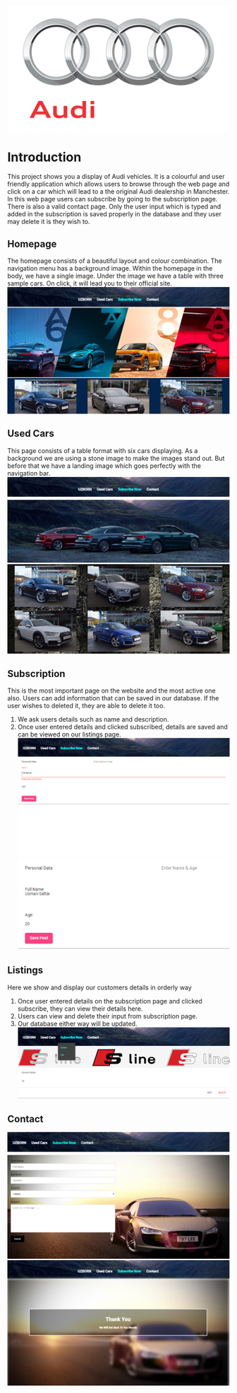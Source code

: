 ![](https://github.com/Uzzy97/Data-Representation-Querying-Project/blob/master/src/assets/images/audi.png)

# Introduction
This project shows you a display of Audi vehicles. It is a colourful and user friendly application which allows users to browse through the web page and click on a car which will lead to a the original Audi dealership in Manchester. In this web page users can subscribe by going to the subscription page. There is also a valid contact page. Only the user input which is typed and added in the subscription is saved properly in the database and they user may delete it is they wish to.

## Homepage
The homepage consists of a beautiful layout and colour combination. The navigation menu has a background image. Within the homepage in the body, we have a single image. Under the image we have a table with three sample cars. On click, it will lead you to their official site.
![](https://github.com/Uzzy97/Data-Representation-Querying-Project/blob/master/src/assets/images/homepage.PNG)


## Used Cars
This page consists of a table format with six cars displaying. As a background we are using a stone image to make the images stand out. But before that we have a landing image which goes perfectly with the navigation bar.
![](https://github.com/Uzzy97/Data-Representation-Querying-Project/blob/master/src/assets/images/usedcars1.PNG)
![](https://github.com/Uzzy97/Data-Representation-Querying-Project/blob/master/src/assets/images/usedcars2.PNG)


## Subscription
This is the most important page on the website and the most active one also. Users can add information that can be saved in our database. If the user wishes to deleted it, they are able to delete it too.

1. We ask users details such as name and description.
2. Once user entered details and clicked subscribed, details are saved and can be viewed on our listings page.
![](https://github.com/Uzzy97/Data-Representation-Querying-Project/blob/master/src/assets/images/create1.PNG)
![](https://github.com/Uzzy97/Data-Representation-Querying-Project/blob/master/src/assets/images/create2.PNG)

## Listings
Here we show and display our customers details in orderly way
1. Once user entered details on the subscription page and clicked subscribe, they can view their details here.
2. Users can view and delete their input from subscription page.
3. Our database either way will be updated.
![](https://github.com/Uzzy97/Data-Representation-Querying-Project/blob/master/src/assets/images/list.PNG)

## Contact
![](https://github.com/Uzzy97/Data-Representation-Querying-Project/blob/master/src/assets/images/contacts.PNG)
![](https://github.com/Uzzy97/Data-Representation-Querying-Project/blob/master/src/assets/images/thankyou.PNG)

